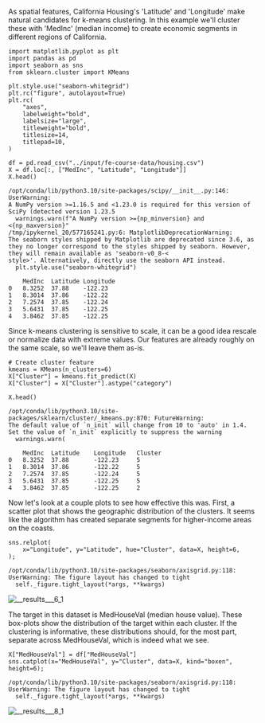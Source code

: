 As spatial features, California Housing's 'Latitude' and 'Longitude' make natural candidates for k-means clustering. In this example we'll cluster these with 'MedInc' (median income) to
create economic segments in different regions of California.

    import matplotlib.pyplot as plt
    import pandas as pd
    import seaborn as sns
    from sklearn.cluster import KMeans

    plt.style.use("seaborn-whitegrid")
    plt.rc("figure", autolayout=True)
    plt.rc(
        "axes",
        labelweight="bold",
        labelsize="large",
        titleweight="bold",
        titlesize=14,
        titlepad=10,
    )

    df = pd.read_csv("../input/fe-course-data/housing.csv")
    X = df.loc[:, ["MedInc", "Latitude", "Longitude"]]
    X.head()

    /opt/conda/lib/python3.10/site-packages/scipy/__init__.py:146: UserWarning:
    A NumPy version >=1.16.5 and <1.23.0 is required for this version of SciPy (detected version 1.23.5
      warnings.warn(f"A NumPy version >={np_minversion} and <{np_maxversion}"
    /tmp/ipykernel_20/577165241.py:6: MatplotlibDeprecationWarning:
    The seaborn styles shipped by Matplotlib are deprecated since 3.6, as they no longer correspond to the styles shipped by seaborn. However, they will remain available as 'seaborn-v0_8-<
    style>'. Alternatively, directly use the seaborn API instead.
      plt.style.use("seaborn-whitegrid")

        MedInc	Latitude Longitude
    0	8.3252	37.88	 -122.23
    1	8.3014	37.86	 -122.22
    2	7.2574	37.85	 -122.24
    3	5.6431	37.85	 -122.25
    4	3.8462	37.85	 -122.25


Since k-means clustering is sensitive to scale, it can be a good idea rescale or normalize data with extreme values. Our features are already roughly on the same scale, so we'll leave
them as-is.

    # Create cluster feature
    kmeans = KMeans(n_clusters=6)
    X["Cluster"] = kmeans.fit_predict(X)
    X["Cluster"] = X["Cluster"].astype("category")

    X.head()

    /opt/conda/lib/python3.10/site-packages/sklearn/cluster/_kmeans.py:870: FutureWarning:
    The default value of `n_init` will change from 10 to 'auto' in 1.4. Set the value of `n_init` explicitly to suppress the warning
      warnings.warn(

        MedInc	Latitude	Longitude	Cluster
    0	8.3252	37.88	    -122.23	    5
    1	8.3014	37.86	    -122.22	    5
    2	7.2574	37.85	    -122.24	    5
    3	5.6431	37.85	    -122.25	    5
    4	3.8462	37.85	    -122.25	    2


Now let's look at a couple plots to see how effective this was. First, a scatter plot that shows the geographic distribution of the clusters. It seems like the algorithm has created
separate segments for higher-income areas on the coasts.

    sns.relplot(
        x="Longitude", y="Latitude", hue="Cluster", data=X, height=6,
    );

    /opt/conda/lib/python3.10/site-packages/seaborn/axisgrid.py:118: UserWarning: The figure layout has changed to tight
      self._figure.tight_layout(*args, **kwargs)

![__results___6_1](https://github.com/JamesSuryaPutra/Intermediate-Kaggle-Part-4-Feature-Engineering/assets/155945814/d81060b3-9193-4435-8d79-fce45896ec3b)


The target in this dataset is MedHouseVal (median house value). These box-plots show the distribution of the target within each cluster. If the clustering is informative, these
distributions should, for the most part, separate across MedHouseVal, which is indeed what we see.

    X["MedHouseVal"] = df["MedHouseVal"]
    sns.catplot(x="MedHouseVal", y="Cluster", data=X, kind="boxen", height=6);

    /opt/conda/lib/python3.10/site-packages/seaborn/axisgrid.py:118: UserWarning: The figure layout has changed to tight
      self._figure.tight_layout(*args, **kwargs)

![__results___8_1](https://github.com/JamesSuryaPutra/Intermediate-Kaggle-Part-4-Feature-Engineering/assets/155945814/4aea7fa9-bc44-45f1-8327-78e6fbd107cc)
